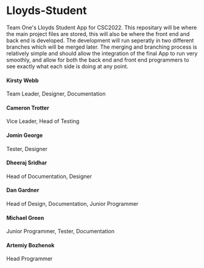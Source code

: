 # Lloyds-Student
Team One's Lloyds Student App for CSC2022. This repositary will be where the main project files are stored, this will also be where the front end and back end is developed. The development will run seperatly in two different branches which will be merged later. The merging and branching process is relatively simple and should allow the integration of the final App to run very smoothly, and allow for both the back end and front end programmers to see exactly what each side is doing at any point.

#### Kirsty Webb
Team Leader, Designer, Documentation

#### Cameron Trotter
Vice Leader, Head of Testing

#### Jomin George
Tester, Designer

#### Dheeraj Sridhar
Head of Documentation, Designer

#### Dan Gardner
Head of Design, Documentation, Junior Programmer

#### Michael Green
Junior Programmer, Tester, Documentation

#### Artemiy Bozhenok
Head Programmer
